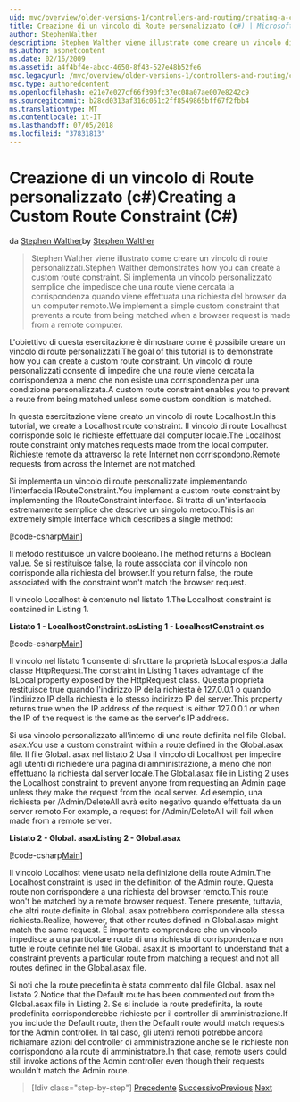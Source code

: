 ```yaml
---
uid: mvc/overview/older-versions-1/controllers-and-routing/creating-a-custom-route-constraint-cs
title: Creazione di un vincolo di Route personalizzato (c#) | Microsoft Docs
author: StephenWalther
description: Stephen Walther viene illustrato come creare un vincolo di route personalizzati. Abbiamo implementato una semplice personalizzato vincolo che impedisce a una route corrispondente w...
ms.author: aspnetcontent
ms.date: 02/16/2009
ms.assetid: a4f4bf4e-abcc-4650-8f43-527e48b52fe6
msc.legacyurl: /mvc/overview/older-versions-1/controllers-and-routing/creating-a-custom-route-constraint-cs
msc.type: authoredcontent
ms.openlocfilehash: e21e7e027cf66f390fc37ec08a07ae007e8242c9
ms.sourcegitcommit: b28cd0313af316c051c2ff8549865bff67f2fbb4
ms.translationtype: MT
ms.contentlocale: it-IT
ms.lasthandoff: 07/05/2018
ms.locfileid: "37831813"
---
```

<a name="creating-a-custom-route-constraint-c"></a><span data-ttu-id="ab171-104">Creazione di un vincolo di Route personalizzato (c#)</span><span class="sxs-lookup"><span data-stu-id="ab171-104">Creating a Custom Route Constraint (C#)</span></span>
====================
<span data-ttu-id="ab171-105">da [Stephen Walther](https://github.com/StephenWalther)</span><span class="sxs-lookup"><span data-stu-id="ab171-105">by [Stephen Walther](https://github.com/StephenWalther)</span></span>

> <span data-ttu-id="ab171-106">Stephen Walther viene illustrato come creare un vincolo di route personalizzati.</span><span class="sxs-lookup"><span data-stu-id="ab171-106">Stephen Walther demonstrates how you can create a custom route constraint.</span></span> <span data-ttu-id="ab171-107">Si implementa un vincolo personalizzato semplice che impedisce che una route viene cercata la corrispondenza quando viene effettuata una richiesta del browser da un computer remoto.</span><span class="sxs-lookup"><span data-stu-id="ab171-107">We implement a simple custom constraint that prevents a route from being matched when a browser request is made from a remote computer.</span></span>


<span data-ttu-id="ab171-108">L'obiettivo di questa esercitazione è dimostrare come è possibile creare un vincolo di route personalizzati.</span><span class="sxs-lookup"><span data-stu-id="ab171-108">The goal of this tutorial is to demonstrate how you can create a custom route constraint.</span></span> <span data-ttu-id="ab171-109">Un vincolo di route personalizzati consente di impedire che una route viene cercata la corrispondenza a meno che non esiste una corrispondenza per una condizione personalizzata.</span><span class="sxs-lookup"><span data-stu-id="ab171-109">A custom route constraint enables you to prevent a route from being matched unless some custom condition is matched.</span></span>

<span data-ttu-id="ab171-110">In questa esercitazione viene creato un vincolo di route Localhost.</span><span class="sxs-lookup"><span data-stu-id="ab171-110">In this tutorial, we create a Localhost route constraint.</span></span> <span data-ttu-id="ab171-111">Il vincolo di route Localhost corrisponde solo le richieste effettuate dal computer locale.</span><span class="sxs-lookup"><span data-stu-id="ab171-111">The Localhost route constraint only matches requests made from the local computer.</span></span> <span data-ttu-id="ab171-112">Richieste remote da attraverso la rete Internet non corrispondono.</span><span class="sxs-lookup"><span data-stu-id="ab171-112">Remote requests from across the Internet are not matched.</span></span>

<span data-ttu-id="ab171-113">Si implementa un vincolo di route personalizzate implementando l'interfaccia IRouteConstraint.</span><span class="sxs-lookup"><span data-stu-id="ab171-113">You implement a custom route constraint by implementing the IRouteConstraint interface.</span></span> <span data-ttu-id="ab171-114">Si tratta di un'interfaccia estremamente semplice che descrive un singolo metodo:</span><span class="sxs-lookup"><span data-stu-id="ab171-114">This is an extremely simple interface which describes a single method:</span></span>

[!code-csharp[Main](creating-a-custom-route-constraint-cs/samples/sample1.cs)]

<span data-ttu-id="ab171-115">Il metodo restituisce un valore booleano.</span><span class="sxs-lookup"><span data-stu-id="ab171-115">The method returns a Boolean value.</span></span> <span data-ttu-id="ab171-116">Se si restituisce false, la route associata con il vincolo non corrisponde alla richiesta del browser.</span><span class="sxs-lookup"><span data-stu-id="ab171-116">If you return false, the route associated with the constraint won't match the browser request.</span></span>

<span data-ttu-id="ab171-117">Il vincolo Localhost è contenuto nel listato 1.</span><span class="sxs-lookup"><span data-stu-id="ab171-117">The Localhost constraint is contained in Listing 1.</span></span>

<span data-ttu-id="ab171-118">**Listato 1 - LocalhostConstraint.cs**</span><span class="sxs-lookup"><span data-stu-id="ab171-118">**Listing 1 - LocalhostConstraint.cs**</span></span>

[!code-csharp[Main](creating-a-custom-route-constraint-cs/samples/sample2.cs)]

<span data-ttu-id="ab171-119">Il vincolo nel listato 1 consente di sfruttare la proprietà IsLocal esposta dalla classe HttpRequest.</span><span class="sxs-lookup"><span data-stu-id="ab171-119">The constraint in Listing 1 takes advantage of the IsLocal property exposed by the HttpRequest class.</span></span> <span data-ttu-id="ab171-120">Questa proprietà restituisce true quando l'indirizzo IP della richiesta è 127.0.0.1 o quando l'indirizzo IP della richiesta è lo stesso indirizzo IP del server.</span><span class="sxs-lookup"><span data-stu-id="ab171-120">This property returns true when the IP address of the request is either 127.0.0.1 or when the IP of the request is the same as the server's IP address.</span></span>

<span data-ttu-id="ab171-121">Si usa vincolo personalizzato all'interno di una route definita nel file Global. asax.</span><span class="sxs-lookup"><span data-stu-id="ab171-121">You use a custom constraint within a route defined in the Global.asax file.</span></span> <span data-ttu-id="ab171-122">Il file Global. asax nel listato 2 Usa il vincolo di Localhost per impedire agli utenti di richiedere una pagina di amministrazione, a meno che non effettuano la richiesta dal server locale.</span><span class="sxs-lookup"><span data-stu-id="ab171-122">The Global.asax file in Listing 2 uses the Localhost constraint to prevent anyone from requesting an Admin page unless they make the request from the local server.</span></span> <span data-ttu-id="ab171-123">Ad esempio, una richiesta per /Admin/DeleteAll avrà esito negativo quando effettuata da un server remoto.</span><span class="sxs-lookup"><span data-stu-id="ab171-123">For example, a request for /Admin/DeleteAll will fail when made from a remote server.</span></span>

<span data-ttu-id="ab171-124">**Listato 2 - Global. asax**</span><span class="sxs-lookup"><span data-stu-id="ab171-124">**Listing 2 - Global.asax**</span></span>

[!code-csharp[Main](creating-a-custom-route-constraint-cs/samples/sample3.cs)]

<span data-ttu-id="ab171-125">Il vincolo Localhost viene usato nella definizione della route Admin.</span><span class="sxs-lookup"><span data-stu-id="ab171-125">The Localhost constraint is used in the definition of the Admin route.</span></span> <span data-ttu-id="ab171-126">Questa route non corrispondere a una richiesta del browser remoto.</span><span class="sxs-lookup"><span data-stu-id="ab171-126">This route won't be matched by a remote browser request.</span></span> <span data-ttu-id="ab171-127">Tenere presente, tuttavia, che altri route definite in Global. asax potrebbero corrispondere alla stessa richiesta.</span><span class="sxs-lookup"><span data-stu-id="ab171-127">Realize, however, that other routes defined in Global.asax might match the same request.</span></span> <span data-ttu-id="ab171-128">È importante comprendere che un vincolo impedisce a una particolare route di una richiesta di corrispondenza e non tutte le route definite nel file Global. asax.</span><span class="sxs-lookup"><span data-stu-id="ab171-128">It is important to understand that a constraint prevents a particular route from matching a request and not all routes defined in the Global.asax file.</span></span>

<span data-ttu-id="ab171-129">Si noti che la route predefinita è stata commento dal file Global. asax nel listato 2.</span><span class="sxs-lookup"><span data-stu-id="ab171-129">Notice that the Default route has been commented out from the Global.asax file in Listing 2.</span></span> <span data-ttu-id="ab171-130">Se si include la route predefinita, la route predefinita corrisponderebbe richieste per il controller di amministrazione.</span><span class="sxs-lookup"><span data-stu-id="ab171-130">If you include the Default route, then the Default route would match requests for the Admin controller.</span></span> <span data-ttu-id="ab171-131">In tal caso, gli utenti remoti potrebbe ancora richiamare azioni del controller di amministrazione anche se le richieste non corrispondono alla route di amministratore.</span><span class="sxs-lookup"><span data-stu-id="ab171-131">In that case, remote users could still invoke actions of the Admin controller even though their requests wouldn't match the Admin route.</span></span>

> [!div class="step-by-step"]
> <span data-ttu-id="ab171-132">[Precedente](creating-a-route-constraint-cs.md)
> [Successivo](asp-net-mvc-controller-overview-vb.md)</span><span class="sxs-lookup"><span data-stu-id="ab171-132">[Previous](creating-a-route-constraint-cs.md)
[Next](asp-net-mvc-controller-overview-vb.md)</span></span>
